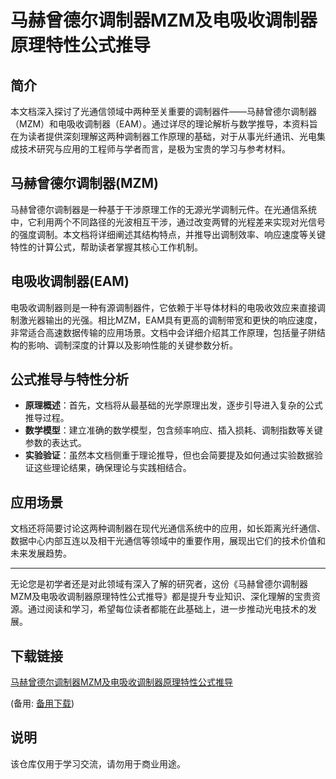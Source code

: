 # 马赫曾德尔调制器MZM及电吸收调制器原理特性公式推导

## 简介

本文档深入探讨了光通信领域中两种至关重要的调制器件——马赫曾德尔调制器（MZM）和电吸收调制器（EAM）。通过详尽的理论解析与数学推导，本资料旨在为读者提供深刻理解这两种调制器工作原理的基础，对于从事光纤通讯、光电集成技术研究与应用的工程师与学者而言，是极为宝贵的学习与参考材料。

## 马赫曾德尔调制器(MZM)

马赫曾德尔调制器是一种基于干涉原理工作的无源光学调制元件。在光通信系统中，它利用两个不同路径的光波相互干涉，通过改变两臂的光程差来实现对光信号的强度调制。本文档将详细阐述其结构特点，并推导出调制效率、响应速度等关键特性的计算公式，帮助读者掌握其核心工作机制。

## 电吸收调制器(EAM)

电吸收调制器则是一种有源调制器件，它依赖于半导体材料的电吸收效应来直接调制激光器输出的光强。相比MZM，EAM具有更高的调制带宽和更快的响应速度，非常适合高速数据传输的应用场景。文档中会详细介绍其工作原理，包括量子阱结构的影响、调制深度的计算以及影响性能的关键参数分析。

## 公式推导与特性分析

- **原理概述**：首先，文档将从最基础的光学原理出发，逐步引导进入复杂的公式推导过程。
- **数学模型**：建立准确的数学模型，包含频率响应、插入损耗、调制指数等关键参数的表达式。
- **实验验证**：虽然本文档侧重于理论推导，但也会简要提及如何通过实验数据验证这些理论结果，确保理论与实践相结合。

## 应用场景

文档还将简要讨论这两种调制器在现代光通信系统中的应用，如长距离光纤通信、数据中心内部互连以及相干光通信等领域中的重要作用，展现出它们的技术价值和未来发展趋势。

---

无论您是初学者还是对此领域有深入了解的研究者，这份《马赫曾德尔调制器MZM及电吸收调制器原理特性公式推导》都是提升专业知识、深化理解的宝贵资源。通过阅读和学习，希望每位读者都能在此基础上，进一步推动光电技术的发展。

## 下载链接
[马赫曾德尔调制器MZM及电吸收调制器原理特性公式推导](https://pan.quark.cn/s/3a1448cd6c25) 

(备用: [备用下载](https://pan.baidu.com/s/1ytGva0v2fdsehXStbD21RA?pwd=1234))

## 说明

该仓库仅用于学习交流，请勿用于商业用途。
